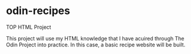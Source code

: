 # odin-recipes
TOP HTML Project

This project will use my HTML knowledge that I have acuired through The Odin Project into practice. 
In this case, a basic recipe website will be built.